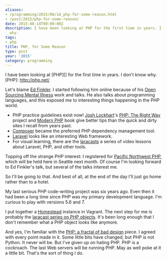 ```yaml
---
aliases:
- /programming/2015/08/14_php-for-some-reason.html
- /post/2015/php-for-some-reason/
date: 2015-08-14T00:00:00Z
description: I have been looking at PHP for the first time in years. I don't know
  why.
tags:
- php
title: PHP, for Some Reason
type: post
year: '2015'
category: programming
---
```

I have been looking at [PHP][] for the first time in years. I don't know why.
[PHP]: http://php.net/
<!-- TEASER_END -->

[Ed Finkler]: http://funkatron.com/
[Open Sourcing Mental Illness]: http://funkatron.com/osmi/

Let's blame [Ed Finkler][]. I started following him online because of his
[Open Sourcing Mental Illness][] work and talks. He also talks about
programming languages, and this exposed me to interesting things happening in
the PHP world.

[PHP: The Right Way]: http://www.phptherightway.com/
[Modern PHP]: http://shop.oreilly.com/product/0636920033868.do
[Josh Lockhart]: http://joshlockhart.com/
[Composer]: https://getcomposer.org/
[Laravel]: http://laravel.com/
[laracasts]: https://laracasts.com/

* PHP practice guidelines exist now! [Josh Lockhart][]'s [PHP: The Right Way][]
  project and [Modern PHP][] book give better tips than the quick and
  dirty sites I recall from years past.
* [Composer][] became the preferred PHP dependency management tool.
* [Laravel][] looks like an interesting Web framework.
* For visual learning, there are the [laracasts][] a series of video lessons about
  Laravel, PHP, and other tools.

[Pacific Northwest PHP]: http://www.pnwphp.com/

Topping off the strange PHP interest: I registered for [Pacific Northwest PHP][], which
will be held here in Seattle next month. Of course I'm looking forward to Ed Finkler's talk,
but several of the talks interest me.

So I'll be going to that. And best of all, at the end of the day I'll just go home rather than to a hotel.

My last serious PHP code-writing project was six years ago. Even then it had
been a long time since PHP was my primary development language. I'm curious
to play with versions 5.6 and 7.

[Homestead]: http://laravel.com/docs/5.1/homestead
[laracast series on PHP objects]: https://laracasts.com/series/object-oriented-bootcamp-in-php
I put together a [Homestead][] instance in Vagrant. The next step for me is probably the
[laracast series on PHP objects][]. It's been long enough that I don't remember what a PHP
object looks like anymore.
 
[PHP: a fractal of bad design]: http://eev.ee/blog/2012/04/09/php-a-fractal-of-bad-design/

And yes, I'm familiar with the [PHP: a fractal of bad design][] piece. I agreed with every point
made in it. Some little bits have changed, but PHP is not Python. It never will be. But I've given
up on hating PHP. PHP is a cockroach. The last Web servers will be running PHP. May as well poke
at it a little bit. That's the sort of thing I do.
